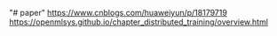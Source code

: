 "# paper" 
https://www.cnblogs.com/huaweiyun/p/18179719
https://openmlsys.github.io/chapter_distributed_training/overview.html
